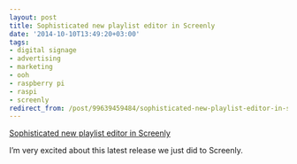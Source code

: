 ```yaml
---
layout: post
title: Sophisticated new playlist editor in Screenly
date: '2014-10-10T13:49:20+03:00'
tags:
- digital signage
- advertising
- marketing
- ooh
- raspberry pi
- raspi
- screenly
redirect_from: /post/99639459484/sophisticated-new-playlist-editor-in-screenly
---
```


[Sophisticated new playlist editor in Screenly](http://wireload.net/news/2014/10/sophisticated_new_playlist_editor_in_screenly.html)

I’m very excited about this latest release we just did to Screenly.
